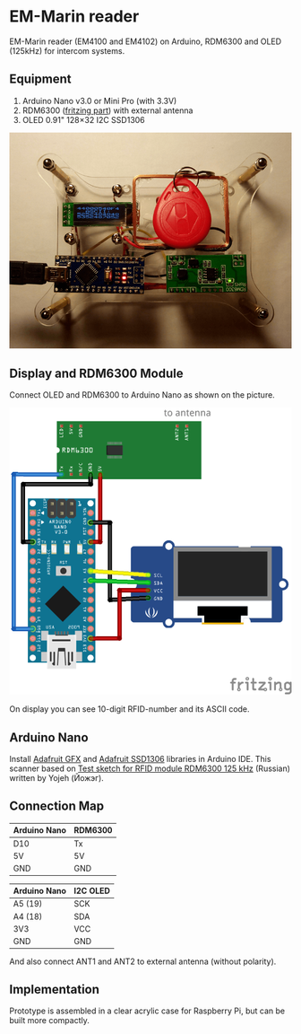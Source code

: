 # EM-Marin reader

EM-Marin reader (EM4100 and EM4102) on Arduino, RDM6300 and OLED (125kHz) for intercom systems.

## Equipment

1. Arduino Nano v3.0 or Mini Pro (with 3.3V)
2. RDM6300 ([fritzing part](./fritzing-scheme/RDM6300.fzpz)) with external antenna
3. OLED 0.91" 128×32 I2C SSD1306

![Arduino_Nano_RDM6300_oled_photo](./pics/Arduino_Nano_RDM6300_oled.png)

## Display and RDM6300 Module

Connect OLED and RDM6300 to Arduino Nano as shown on the picture.

![Arduino_Nano_RDM6300_oled_scheme](./fritzing-scheme/Arduino_Nano_RDM6300_oled_bb.png)

On display you can see 10-digit RFID-number and its ASCII code.

## Arduino Nano

Install [Adafruit GFX](https://github.com/adafruit/Adafruit-GFX-Library) and [Adafruit SSD1306](https://github.com/adafruit/Adafruit_SSD1306) libraries in Arduino IDE. This scanner based on [Test sketch for RFID module RDM6300 125 kHz](http://forum.arduino.ua/viewtopic.php?id=345) (Russian) written by Yojeh (Йожэг).

## Connection Map

| Arduino Nano | RDM6300       |
| ------------ | ------------- |
| D10          | Tx            |
| 5V           | 5V            |
| GND          | GND           |

| Arduino Nano | I2C OLED      |
| ------------ | ------------- |
| A5 (19)      | SCK           |
| A4 (18)      | SDA           |
| 3V3          | VCC           |
| GND          | GND           |

And also connect ANT1 and ANT2 to external antenna (without polarity).

## Implementation

Prototype is assembled in a clear acrylic case for Raspberry Pi, but can be built more compactly.